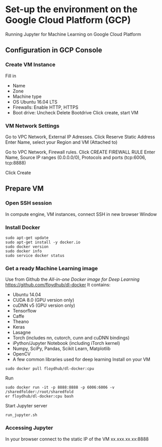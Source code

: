 # Set-up the environment on the Google Cloud Platform (GCP)
Running Jupyter for Machine Learning on Google Cloud Platform 
## Configuration in GCP Console
### Create VM Instance
Fill in
* Name
* Zone
* Machine type
* OS Ubuntu 16.04 LTS
* Firewalls: Enable HTTP, HTTPS
* Boot drive: Uncheck Delete Bootdrive
Click create, start VM
### VM Network Settings
Go to VPC Network, External IP Adresses. Click Reserve Static Address
Enter Name, select your Region and VM (Attached to)

Go to VPC Network, Firewall rules. Click CREATE FIREWALL RULE
Enter Name, Source IP ranges (0.0.0.0/0), Protocols and ports (tcp:6006, tcp:8888)

Click Create
## Prepare VM
### Open SSH session
In compute engine, VM instances, connect SSH in new browser Window
### Install Docker
```
sudo apt-get update
sudo apt-get install -y docker.io
sudo docker version
sudo docker info
sudo service docker status
```
### Get a ready Machine Learning image 
Use from Github the *All-in-one Docker image for Deep Learning* https://github.com/floydhub/dl-docker
It contains:
* Ubuntu 14.04
* CUDA 8.0 (GPU version only)
* cuDNN v5 (GPU version only)
* Tensorflow
* Caffe
* Theano
* Keras
* Lasagne
* Torch (includes nn, cutorch, cunn and cuDNN bindings)
* iPython/Jupyter Notebook (including iTorch kernel)
* Numpy, SciPy, Pandas, Scikit Learn, Matplotlib
* OpenCV
* A few common libraries used for deep learning
Install on your VM
```
sudo docker pull floydhub/dl-docker:cpu
```
Run
```
sudo docker run -it -p 8888:8888 -p 6006:6006 -v /sharedfolder:/root/sharedfold
er floydhub/dl-docker:cpu bash
```
Start Jupyter server
```
run_jupyter.sh
```
### Accessing Jupyter
In your browser connect to the static IP of the VM xx.xxx.xx.xx:8888
